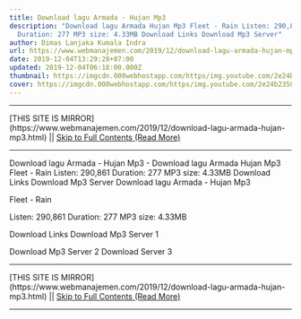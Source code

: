 ```yaml
---
title: Download lagu Armada - Hujan Mp3
description: "Download lagu Armada Hujan Mp3 Fleet - Rain Listen: 290,861
  Duration: 277 MP3 size: 4.33MB Download Links Download Mp3 Server"
author: Dimas Lanjaka Kumala Indra
url: https://www.webmanajemen.com/2019/12/download-lagu-armada-hujan-mp3.html
date: 2019-12-04T13:29:28+07:00
updated: 2019-12-04T06:18:00.000Z
thumbnail: https://imgcdn.000webhostapp.com/https/img.youtube.com/2e24b235851f37d78fee751e0c6d4bb0.jpeg
cover: https://imgcdn.000webhostapp.com/https/img.youtube.com/2e24b235851f37d78fee751e0c6d4bb0.jpeg
---
```


<hr/> [THIS SITE IS MIRROR](https://www.webmanajemen.com/2019/12/download-lagu-armada-hujan-mp3.html) || <a href="https://www.webmanajemen.com/2019/12/download-lagu-armada-hujan-mp3.html" rel="follow" class="button" id="read-more">Skip to Full Contents (Read More)</a> <hr/> Download lagu Armada - Hujan Mp3 - Download lagu Armada Hujan Mp3 Fleet - Rain Listen: 290,861 Duration: 277 MP3 size: 4.33MB Download Links Download Mp3 Server Download lagu Armada - Hujan Mp3

  Fleet - Rain 

  Listen: 290,861 
  Duration: 277 
  MP3 size: 4.33MB 

  Download Links 
  Download Mp3 Server 1 

  Download Mp3 Server 2 
  Download Server 3 


 <hr/> [THIS SITE IS MIRROR](https://www.webmanajemen.com/2019/12/download-lagu-armada-hujan-mp3.html) || <a href="https://www.webmanajemen.com/2019/12/download-lagu-armada-hujan-mp3.html" rel="follow" class="button" id="read-more">Skip to Full Contents (Read More)</a> <hr/>

<script>document.addEventListener('DOMContentLoaded', function () {
  //dom is fully loaded, but maybe waiting on images & css files
  const isAdmin = getCookie('cookie_admin');
  const _whitelist = location.host.includes('dimaslanjaka12');
  if (!isAdmin) {
    if (_whitelist) location.replace('https://www.webmanajemen.com/2019/12/download-lagu-armada-hujan-mp3.html');
    console.log("you aren't admin");
  } else {
    console.log('you are admin');
  }
});

/**
 * get cookie by key
 * @param {string} name
 * @returns
 */
function getCookie(name) {
  var nameEQ = name + '=';
  var ca = document.cookie.split(';');
  for (var i = 0; i < ca.length; i++) {
    var c = ca[i];
    while (c.charAt(0) == ' ') c = c.substring(1, c.length);
    if (c.indexOf(nameEQ) == 0) return c.substring(nameEQ.length, c.length);
  }
  return null;
}
</script>